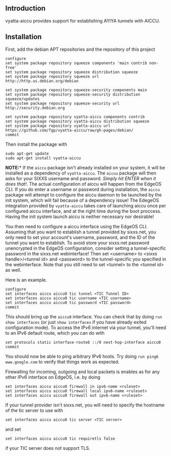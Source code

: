 Introduction
------------

vyatta-aiccu provides support for establishing AYIYA tunnels with AICCU.

Installation
------------

First, add the debian APT repositories and the repository of this project

```
configure
set system package repository squeeze components 'main contrib non-free'
set system package repository squeeze distribution squeeze
set system package repository squeeze url http://http.us.debian.org/debian

set system package repository squeeze-security components main
set system package repository squeeze-security distribution squeeze/updates
set system package repository squeeze-security url http://security.debian.org

set system package repository vyatta-aiccu components contrib
set system package repository vyatta-aiccu distribution squeeze
set system package repository vyatta-aiccu url https://github.com/fgp/vyatta-aiccu/raw/gh-pages/debian/
commit
```

Then install the package with
```
sudo apt-get update
sudo apt-get install vyatta-aiccu
```
**NOTE:*** If the `aiccu` package isn't already installed on your system, it will be installed as a dependency of `vyatta-aiccu`. The `aicuu` package will then asks for your SIXXS username and password. *Simply hit ENTER when it does that!*. The actual configuration of aiccu will happen from the EdgeOS CLI. If you do enter a username or password during installation, the `aiccu` package will attempt to configure the aiccu daemon to be launched by the init system, which will fail because of a dependency issue! The EdegeOS integration provided by `vyatta-aiccu` takes care of launching aiccu once per configured aiccu interface, and at the right time during the boot proccess. Having the init system launch aiccu is neither necessary nor desirable!

You then need to configure a aiccu interface using the EdgeOS CLI. Assuming that you want to establish a tunnel provided by sixxs.net, you only need to set your account's username, password, and the ID of the tunnel you want to establish. To avoid store your sixxs.net password unencrypted in the EdgeOS configuration, consider setting a tunnel-specific password in the sixxs.net webinterface! Then set &lt;username&gt; to &lt;sixxs handle&gt;/&lt;tunnel id&gt; and &lt;password&gt; to the tunnel-specific you specified in the webinterface. Note that you still need to set &lt;tunnel> to the &lt;tunnel id&gt; as well.
    
Here is an example.
```
configure
set interfaces aiccu aiccu0 tic tunnel <TIC Tunnel ID>
set interfaces aiccu aiccu0 tic username <TIC username>
set interfaces aiccu aiccu0 tic password <TIC password>
commit
```
This should bring up the `aiccu0` interface. You can check that by doing `run show interfaces` (or just `show interfaces` if you have already exited configuration mode). To access the IPv6 internet via your tunnel, you'll need to an IPv6 default route, which you can do with

```
set protocols static interface-route6 ::/0 next-hop-interface aiccu0
commit
```

You should now be able to ping arbitrary IPv6 hosts. Try doing `run ping6 www.google.com` to verify that things work as expected.

Firewalling for incoming, outgoing and local packets is enables as for any other IPv6 interface on EdgeOS, i.e. by doing
```
set interfaces aiccu aiccu0 firewall in ipv6-name <ruleset>
set interfaces aiccu aiccu0 firewall local ipv6-name <ruleset>
set interfaces aiccu aiccu0 firewall out ipv6-name <ruleset>
```

If your tunnel provider isn't sixxs.net, you will need to specify the hostname of the tic server to use with
```
set interfaces aiccu aiccu0 tic server <TIC server>
```
and set
```
set interfaces aiccu aiccu0 tic requiretls false
```
if your TIC server does not support TLS.
